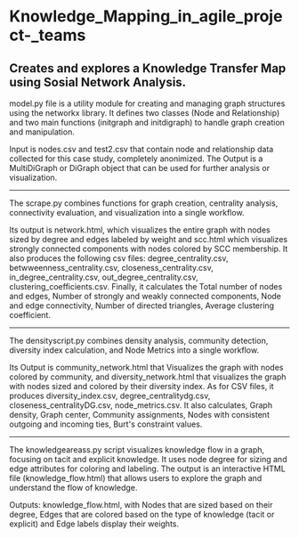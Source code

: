 # Knowledge_Mapping_in_agile_project-_teams
Creates and explores a Knowledge Transfer Map using Sosial Network Analysis. 
--------------------------------------------------------------------------------------------------------------------------------------------------------------------------------
model.py file is a utility module for creating and managing graph structures using the networkx library. It defines two classes (Node and Relationship) and two main functions (initgraph and initdigraph) to handle graph creation and manipulation.

Input is nodes.csv and test2.csv that contain node and relationship data collected for this case study, completely anonimized. The Output is a MultiDiGraph or DiGraph object that can be used for further analysis or visualization.

--------------------------------------------------------------------------------------------------------------------------------------------------------------------------------
The scrape.py combines functions for graph creation, centrality analysis, connectivity evaluation, and visualization into a single workflow.

Its output is network.html, which visualizes the entire graph with nodes sized by degree and edges labeled by weight and scc.html which visualizes strongly connected components with nodes colored by SCC membership. It also produces the following csv files: degree_centrality.csv, betwweenness_centrality.csv, closeness_centrality.csv, in_degree_centrality.csv, out_degree_centrality.csv, clustering_coefficients.csv. Finally, it calculates the 
Total number of nodes and edges,
Number of strongly and weakly connected components,
Node and edge connectivity, 
Number of directed triangles,
Average clustering coefficient.

--------------------------------------------------------------------------------------------------------------------------------------------------------------------------------
The densityscript.py combines density analysis, community detection, diversity index calculation, and Node Metrics into a single workflow.

Its Output is community_network.html that Visualizes the graph with nodes colored by community, and diversity_network.html that visualizes the graph with nodes sized and colored by their diversity index. As for CSV files, it produces diversity_index.csv, degree_centralitydg.csv, closeness_centralityDG.csv, node_metrics.csv. It also calculates, Graph density,
Graph center,
Community assignments,
Nodes with consistent outgoing and incoming ties,
Burt's constraint values.

--------------------------------------------------------------------------------------------------------------------------------------------------------------------------------
The knowledgeareass.py script visualizes knowledge flow in a graph, focusing on tacit and explicit knowledge. It uses node degree for sizing and edge attributes for coloring and labeling. The output is an interactive HTML file (knowledge_flow.html) that allows users to explore the graph and understand the flow of knowledge.

Outputs: 
knowledge_flow.html, with
Nodes that are sized based on their degree, 
Edges that are colored based on the type of knowledge (tacit or explicit) and 
Edge labels display their weights.
